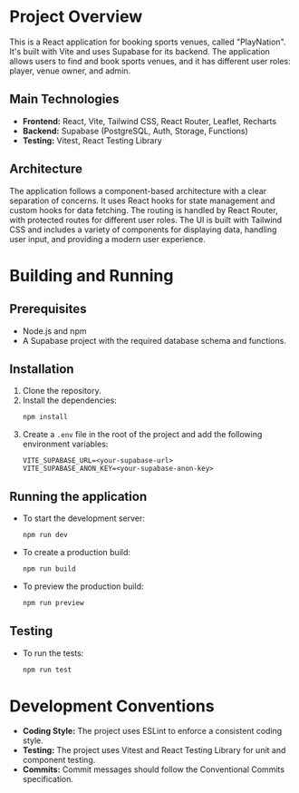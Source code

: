 # Project Overview

This is a React application for booking sports venues, called "PlayNation". It's built with Vite and uses Supabase for its backend. The application allows users to find and book sports venues, and it has different user roles: player, venue owner, and admin.

## Main Technologies

*   **Frontend:** React, Vite, Tailwind CSS, React Router, Leaflet, Recharts
*   **Backend:** Supabase (PostgreSQL, Auth, Storage, Functions)
*   **Testing:** Vitest, React Testing Library

## Architecture

The application follows a component-based architecture with a clear separation of concerns. It uses React hooks for state management and custom hooks for data fetching. The routing is handled by React Router, with protected routes for different user roles. The UI is built with Tailwind CSS and includes a variety of components for displaying data, handling user input, and providing a modern user experience.

# Building and Running

## Prerequisites

*   Node.js and npm
*   A Supabase project with the required database schema and functions.

## Installation

1.  Clone the repository.
2.  Install the dependencies:
    ```bash
    npm install
    ```
3.  Create a `.env` file in the root of the project and add the following environment variables:
    ```
    VITE_SUPABASE_URL=<your-supabase-url>
    VITE_SUPABASE_ANON_KEY=<your-supabase-anon-key>
    ```

## Running the application

*   To start the development server:
    ```bash
    npm run dev
    ```
*   To create a production build:
    ```bash
    npm run build
    ```
*   To preview the production build:
    ```bash
    npm run preview
    ```

## Testing

*   To run the tests:
    ```bash
    npm run test
    ```

# Development Conventions

*   **Coding Style:** The project uses ESLint to enforce a consistent coding style.
*   **Testing:** The project uses Vitest and React Testing Library for unit and component testing.
*   **Commits:** Commit messages should follow the Conventional Commits specification.

